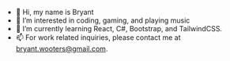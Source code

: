 - 👋 Hi, my name is Bryant
- 👀 I’m interested in coding, gaming, and playing music
- 🌱 I’m currently learning React, C#, Bootstrap, and TailwindCSS.
- 📫 For work related inquiries, please contact me at bryant.wooters@gmail.com.

